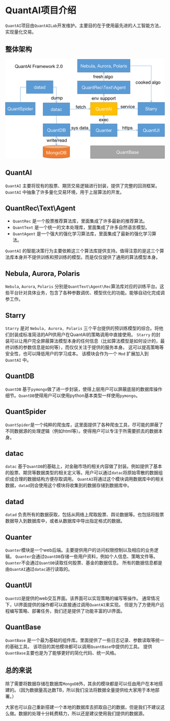 # QuantAI项目介绍

`QuantAI`项目由`QuantAILab`开发维护。主要目的在于使用最先进的人工智能方法，实现量化交易。

## 整体架构

![项目整体框架](assert/framework.png)

## QuantAI

`QuantAI` 主要将现有的股票、期货交易逻辑进行封装，提供了完整的回测框架。
`QuantAI` 中抽象了许多量化交易环境，用于上层算法的开发。

## QuantRec\Text\Agent

- `QuantRec` 是一个股票推荐算法库，里面集成了许多最新的推荐算法。
- `QuantText` 是一个统一的文本处理库，里面集成了许多自然语言模型。
- `QuantAgent` 是一个强大的强化学习算法库，里面集成了最新的强化学习算法。

`QuantAI` 的智能决策行为主要依赖这三个算法库提供支持。值得注意的是这三个算法库本身并不提供训练和预训练的模型。而是仅仅提供了通用的算法模型本身。

## Nebula, Aurora, Polaris

`Nebula`, `Aurora`, `Polaris` 分别是`QuantText\Agent\Rec`算法库对应的训练平台。这些平台针对具体业务，包含了各种参数调优、模型优化的功能。能够自动化完成调参工作。

## Starry

`Starry` 是对 `Nebula, Aurora, Polaris` 三个平台提供的预训练模型的综合。将他们封装成标准简洁的API供用户在QuantAI的策略调用中直接使用。
`Starry` 的封装可以让用户完全屏蔽算法模型本身的任何信息（比如算法模型是如何设计的，最终训练的参数信息是如何等），而仅仅关注于提供的服务本身。
这可以提高策略等安全性，也可以降低用户的学习成本。
该模块会作为一个 `Mod` 扩展加入到 `QuantAI` 中。

## QuantDB

`QuantDB` 基于`pymongo`做了进一步封装，使得上层用户可以屏蔽底层的数据库操作细节。`QuantDB`使得用户可以使用python基本类型一样使用`pymongo`。

## QuantSpider

`QuantSpider`是一个纯粹的爬虫库，这里面提供了各种爬虫工具，尽可能的屏蔽了不同数据源的处理逻辑（例如html等）。使得用户可以专注于所需要抓去的数据本身。

## datac

`datac` 基于`QuantDB`的基础上，对金融市场的相关内容做了封装。例如提供了基本的股票、期货等数据类型的相关定义等。用户可以通过`datac`将原始零散的数据组织成合理的数据结构方便存取调用。
`QuantAI`将通过这个模块调用数据库中的相关数据，`datad`则会使用这个模块将收集到的数据存储到数据库中。

## datad

`datad` 负责所有的数据获取，包括从网络上爬取股票、舆论数据等。也包括将股票数据导入到数据库中，或者从数据库中导出指定格式的数据。

## Quanter

`Quanter`模块是一个web后端。主要提供用户的访问权限控制以及相应的业务逻辑。
`Quanter`会通过`QuantDB`存储一些用户资料，例如个人信息、策略文件等。
`Quanter`不会通过`QuantDB`读取任何股票、基金的数据信息。
所有的数据信息都是由`QuantAI`通过`datac`进行读取的。

## QuantUI

`QuantUI`是提供的web交互界面。该界面可以实现策略的编写等操作。
通常情况下，UI界面提供的操作都可以直接通过调用`QuantAI`来实现。
但是为了方便用户远程编写策略、部署任务，我们还是提供了功能丰富的UI界面。

## QuantBase

`QuantBase` 是一个最为基础的组件库。里面提供了一些日志记录、参数读取等统一的基础工具。
该项目的其他模块都可以调用`QuantBase`中提供的工具。
提供`QuantBase`主要也是为了能够更好的简化代码、统一风格。

## 总的来说

除了需要将数据存储在数据库`MongoDB`外，其余的模块都是可以任由用户在本地搭建的。（因为数据量高达数TB，所以我们没法将数据全量提供给大家用于本地部署。）

大家也可以自己重新搭建一个本地的数据库去抓取自己的数据，但是我们不建议这么做。数据的处理十分耗费精力，所以还是建议使用我们提供的数据源。
